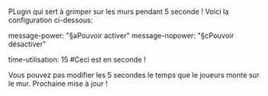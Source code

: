 PLugin qui sert à grimper sur les murs pendant 5 seconde !
Voici la configuration ci-dessous:

message-power: "§aPouvoir activer"
message-nopower: "§cPouvoir désactiver"

time-utilisation: 15 #Ceci est en seconde !


Vous pouvez pas modifier les 5 secondes le temps que le joueurs monte sur le mur.
Prochaine mise à jour !

